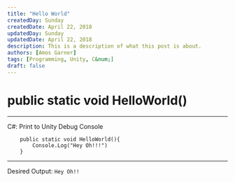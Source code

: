 ```yaml
---
title: "Hello World"
createdDay: Sunday
createdDate: April 22, 2018
updatedDay: Sunday
updatedDate: April 22, 2018
description: This is a description of what this post is about.
authors: [Amos Garner]
tags: [Programming, Unity, C&num;]
draft: false
---
```

# public static void HelloWorld()
---
C#: Print to Unity Debug Console
```
    public static void HelloWorld(){
        Console.Log("Hey Oh!!!")
    }
```
---
Desired Output: `Hey Oh!!`
